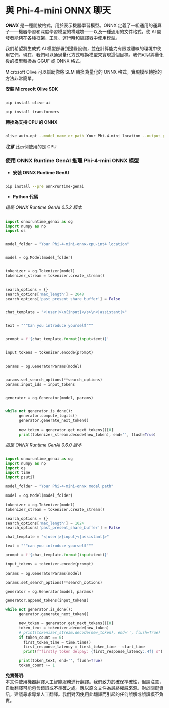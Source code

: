 # **與 Phi-4-mini ONNX 聊天**

***ONNX*** 是一種開放格式，用於表示機器學習模型。ONNX 定義了一組通用的運算子——機器學習和深度學習模型的構建塊——以及一種通用的文件格式，使 AI 開發者能夠在各種框架、工具、運行時和編譯器中使用模型。

我們希望將生成式 AI 模型部署到邊緣設備，並在計算能力有限或離線的環境中使用它們。現在，我們可以通過量化方式轉換模型來實現這個目標。我們可以將量化後的模型轉換為 GGUF 或 ONNX 格式。

Microsoft Olive 可以幫助你將 SLM 轉換為量化的 ONNX 格式。實現模型轉換的方法非常簡單。

**安裝 Microsoft Olive SDK**

```bash

pip install olive-ai

pip install transformers

```

**轉換為支持 CPU 的 ONNX**

```bash

olive auto-opt --model_name_or_path Your Phi-4-mini location --output_path Your onnx ouput location --device cpu --provider CPUExecutionProvider --precision int4 --use_model_builder --log_level 1

```

***注意*** 此示例使用的是 CPU


### **使用 ONNX Runtime GenAI 推理 Phi-4-mini ONNX 模型**

- **安裝 ONNX Runtime GenAI**

```bash

pip install --pre onnxruntime-genai

```

- **Python 代碼**

*這是 ONNX Runtime GenAI 0.5.2 版本*

```python

import onnxruntime_genai as og
import numpy as np
import os


model_folder = "Your Phi-4-mini-onnx-cpu-int4 location"


model = og.Model(model_folder)


tokenizer = og.Tokenizer(model)
tokenizer_stream = tokenizer.create_stream()


search_options = {}
search_options['max_length'] = 2048
search_options['past_present_share_buffer'] = False


chat_template = "<|user|>\n{input}</s>\n<|assistant|>"


text = """Can you introduce yourself"""


prompt = f'{chat_template.format(input=text)}'


input_tokens = tokenizer.encode(prompt)


params = og.GeneratorParams(model)


params.set_search_options(**search_options)
params.input_ids = input_tokens


generator = og.Generator(model, params)


while not generator.is_done():
      generator.compute_logits()
      generator.generate_next_token()

      new_token = generator.get_next_tokens()[0]
      print(tokenizer_stream.decode(new_token), end='', flush=True)

```


*這是 ONNX Runtime GenAI 0.6.0 版本*

```python

import onnxruntime_genai as og
import numpy as np
import os
import time
import psutil

model_folder = "Your Phi-4-mini-onnx model path"

model = og.Model(model_folder)

tokenizer = og.Tokenizer(model)
tokenizer_stream = tokenizer.create_stream()

search_options = {}
search_options['max_length'] = 1024
search_options['past_present_share_buffer'] = False

chat_template = "<|user|>{input}<|assistant|>"

text = """can you introduce yourself"""

prompt = f'{chat_template.format(input=text)}'

input_tokens = tokenizer.encode(prompt)

params = og.GeneratorParams(model)

params.set_search_options(**search_options)

generator = og.Generator(model, params)

generator.append_tokens(input_tokens)

while not generator.is_done():
      generator.generate_next_token()

      new_token = generator.get_next_tokens()[0]
      token_text = tokenizer.decode(new_token)
      # print(tokenizer_stream.decode(new_token), end='', flush=True)
      if token_count == 0:
        first_token_time = time.time()
        first_response_latency = first_token_time - start_time
        print(f"firstly token delpay: {first_response_latency:.4f} s")

      print(token_text, end='', flush=True)
      token_count += 1

```

**免責聲明**:  
本文件使用機器翻譯人工智能服務進行翻譯。我們致力於確保準確性，但請注意，自動翻譯可能包含錯誤或不準確之處。應以原文文件為最終權威來源。對於關鍵資訊，建議尋求專業人工翻譯。我們對因使用此翻譯而引起的任何誤解或誤讀概不負責。